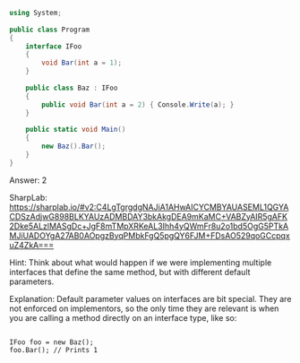 ```cs
using System;
                    
public class Program
{
    interface IFoo
    {
        void Bar(int a = 1);
    }
    
    public class Baz : IFoo
    {
        public void Bar(int a = 2) { Console.Write(a); }
    }
    
    public static void Main()
    {
        new Baz().Bar();
    }
}
```

Answer: 2

SharpLab: https://sharplab.io/#v2:C4LgTgrgdgNAJiA1AHwAICYCMBYAUASEML1QGYACDSzAdjwG898BLKYAUzADMBDAY3bkAkgDEA9mKaMC+VABZyAIR5gAFK2Dke5ALzlMASgDc+JgF8mTMpXRKeAL3Ihh4yQWmFr8u2o1bd5OgG5PTkAMJiUADOYgA27AB0AOpgzByqPMbkFgQ5pgQY6FJM+FDsAO529qoGCcpqxuZ4ZkA===

Hint:
Think about what would happen if we were implementing multiple interfaces that define the same method, but with different default parameters.

Explanation:
Default parameter values on interfaces are bit special. They are not enforced on implementors, so the only time they are relevant is when you are calling a method directly on an interface type, like so:
<pre><code>
IFoo foo = new Baz();
foo.Bar(); // Prints 1
</code></pre>